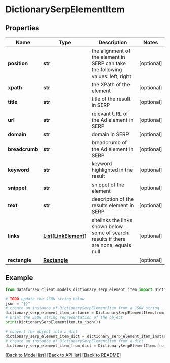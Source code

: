 # DictionarySerpElementItem


## Properties

Name | Type | Description | Notes
------------ | ------------- | ------------- | -------------
**position** | **str** | the alignment of the element in SERP can take the following values: left, right | [optional] 
**xpath** | **str** | the XPath of the element | [optional] 
**title** | **str** | title of the result in SERP | [optional] 
**url** | **str** | relevant URL of the Ad element in SERP | [optional] 
**domain** | **str** | domain in SERP | [optional] 
**breadcrumb** | **str** | breadcrumb of the Ad element in SERP | [optional] 
**keyword** | **str** | keyword highlighted in the result | [optional] 
**snippet** | **str** | snippet of the element | [optional] 
**text** | **str** | description of the results element in SERP | [optional] 
**links** | [**List[LinkElement]**](LinkElement.md) | sitelinks the links shown below some of search results if there are none, equals null | [optional] 
**rectangle** | [**Rectangle**](Rectangle.md) |  | [optional] 

## Example

```python
from dataforseo_client.models.dictionary_serp_element_item import DictionarySerpElementItem

# TODO update the JSON string below
json = "{}"
# create an instance of DictionarySerpElementItem from a JSON string
dictionary_serp_element_item_instance = DictionarySerpElementItem.from_json(json)
# print the JSON string representation of the object
print(DictionarySerpElementItem.to_json())

# convert the object into a dict
dictionary_serp_element_item_dict = dictionary_serp_element_item_instance.to_dict()
# create an instance of DictionarySerpElementItem from a dict
dictionary_serp_element_item_from_dict = DictionarySerpElementItem.from_dict(dictionary_serp_element_item_dict)
```
[[Back to Model list]](../README.md#documentation-for-models) [[Back to API list]](../README.md#documentation-for-api-endpoints) [[Back to README]](../README.md)



